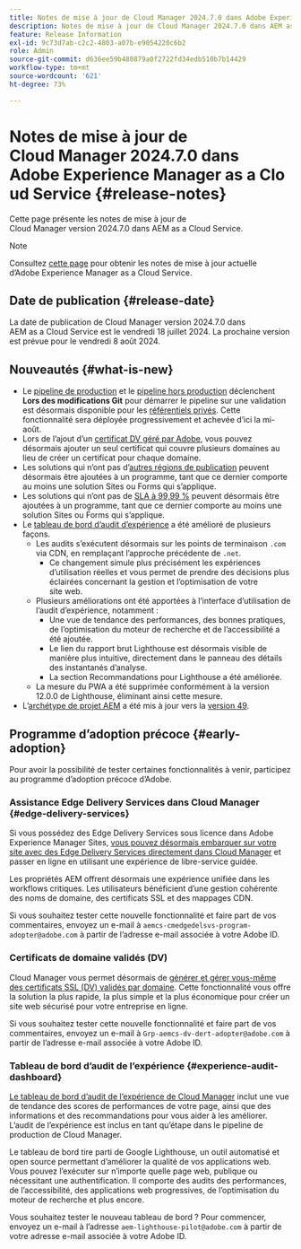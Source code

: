 ```yaml
---
title: Notes de mise à jour de Cloud Manager 2024.7.0 dans Adobe Experience Manager as a Cloud Service
description: Notes de mise à jour de Cloud Manager 2024.7.0 dans AEM as a Cloud Service.
feature: Release Information
exl-id: 9c73d7ab-c2c2-4803-a07b-e9054220c6b2
role: Admin
source-git-commit: d636ee59b480879a0f2722fd34edb510b7b14429
workflow-type: tm+mt
source-wordcount: '621'
ht-degree: 73%

---
```



# Notes de mise à jour de Cloud Manager 2024.7.0 dans Adobe Experience Manager as a Cloud Service {#release-notes}

Cette page présente les notes de mise à jour de Cloud Manager version 2024.7.0 dans AEM as a Cloud Service.

>[!NOTE]
>
>Consultez [cette page](/help/release-notes/release-notes-cloud/release-notes-current.md) pour obtenir les notes de mise à jour actuelle d’Adobe Experience Manager as a Cloud Service.

## Date de publication {#release-date}

La date de publication de Cloud Manager version 2024.7.0 dans AEM as a Cloud Service est le vendredi 18 juillet 2024. La prochaine version est prévue pour le vendredi 8 août 2024.

## Nouveautés {#what-is-new}

* Le [pipeline de production](/help/implementing/cloud-manager/configuring-pipelines/configuring-production-pipelines.md#adding-production-pipeline) et le [ pipeline hors production](/help/implementing/cloud-manager/configuring-pipelines/configuring-non-production-pipelines.md#adding-non-production-pipeline) déclenchent **Lors des modifications Git** pour démarrer le pipeline sur une validation est désormais disponible pour les [référentiels privés](/help/implementing/cloud-manager/managing-code/private-repositories.md). Cette fonctionnalité sera déployée progressivement et achevée d’ici la mi-août.
* Lors de l’ajout d’un [certificat DV géré par Adobe](/help/implementing/cloud-manager/managing-ssl-certifications/add-ssl-certificate.md), vous pouvez désormais ajouter un seul certificat qui couvre plusieurs domaines au lieu de créer un certificat pour chaque domaine.
* Les solutions qui n’ont pas d’[autres régions de publication](/help/operations/additional-publish-regions.md) peuvent désormais être ajoutées à un programme, tant que ce dernier comporte au moins une solution Sites ou Forms qui s’applique.
* Les solutions qui n’ont pas de [SLA à 99,99 %](/help/implementing/cloud-manager/getting-access-to-aem-in-cloud/creating-production-programs.md#sla) peuvent désormais être ajoutées à un programme, tant que ce dernier comporte au moins une solution Sites ou Forms qui s’applique.
* Le [tableau de bord d’audit d’expérience](/help/implementing/cloud-manager/experience-audit-dashboard.md) a été amélioré de plusieurs façons.
   * Les audits s’exécutent désormais sur les points de terminaison `.com` via CDN, en remplaçant l’approche précédente de `.net`.
      * Ce changement simule plus précisément les expériences d’utilisation réelles et vous permet de prendre des décisions plus éclairées concernant la gestion et l’optimisation de votre site web.
   * Plusieurs améliorations ont été apportées à l’interface d’utilisation de l’audit d’expérience, notamment :
      * Une vue de tendance des performances, des bonnes pratiques, de l’optimisation du moteur de recherche et de l’accessibilité a été ajoutée.
      * Le lien du rapport brut Lighthouse est désormais visible de manière plus intuitive, directement dans le panneau des détails des instantanés d’analyse.
      * La section Recommandations pour Lighthouse a été améliorée.
   * La mesure du PWA a été supprimée conformément à la version 12.0.0 de Lighthouse, éliminant ainsi cette mesure.
* L’[archétype de projet AEM](https://experienceleague.adobe.com/fr/docs/experience-manager-core-components/using/developing/archetype/overview) a été mis à jour vers la [version 49](https://github.com/adobe/aem-project-archetype/tree/aem-project-archetype-49).

## Programme d’adoption précoce {#early-adoption}

Pour avoir la possibilité de tester certaines fonctionnalités à venir, participez au programme d’adoption précoce d’Adobe.

### Assistance Edge Delivery Services dans Cloud Manager {#edge-delivery-services}

Si vous possédez des Edge Delivery Services sous licence dans Adobe Experience Manager Sites, [vous pouvez désormais embarquer sur votre site avec des Edge Delivery Services directement dans Cloud Manager](/help/implementing/cloud-manager/edge-delivery/introduction-to-edge-delivery-services.md) et passer en ligne en utilisant une expérience de libre-service guidée.

Les propriétés AEM offrent désormais une expérience unifiée dans les workflows critiques. Les utilisateurs bénéficient d’une gestion cohérente des noms de domaine, des certificats SSL et des mappages CDN.

Si vous souhaitez tester cette nouvelle fonctionnalité et faire part de vos commentaires, envoyez un e-mail à `aemcs-cmedgedelsvs-program-adopter@adobe.com` à partir de l’adresse e-mail associée à votre Adobe ID.

### Certificats de domaine validés (DV)

Cloud Manager vous permet désormais de [générer et gérer vous-même des certificats SSL (DV) validés par domaine](/help/implementing/cloud-manager/managing-ssl-certifications/add-ssl-certificate.md). Cette fonctionnalité vous offre la solution la plus rapide, la plus simple et la plus économique pour créer un site web sécurisé pour votre entreprise en ligne.

Si vous souhaitez tester cette nouvelle fonctionnalité et faire part de vos commentaires, envoyez un e-mail à `Grp-aemcs-dv-dert-adopter@adobe.com` à partir de l’adresse e-mail associée à votre Adobe ID.

### Tableau de bord d’audit de l’expérience {#experience-audit-dashboard}

[Le tableau de bord d’audit de l’expérience de Cloud Manager](/help/implementing/cloud-manager/experience-audit-dashboard.md) inclut une vue de tendance des scores de performances de votre page, ainsi que des informations et des recommandations pour vous aider à les améliorer. L’audit de l’expérience est inclus en tant qu’étape dans le pipeline de production de Cloud Manager.

Le tableau de bord tire parti de Google Lighthouse, un outil automatisé et open source permettant d’améliorer la qualité de vos applications web. Vous pouvez l’exécuter sur n’importe quelle page web, publique ou nécessitant une authentification. Il comporte des audits des performances, de l’accessibilité, des applications web progressives, de l’optimisation du moteur de recherche et plus encore.

Vous souhaitez tester le nouveau tableau de bord ? Pour commencer, envoyez un e-mail à l’adresse `aem-lighthouse-pilot@adobe.com` à partir de votre adresse e-mail associée à votre Adobe ID.
